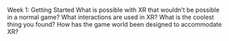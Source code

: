 Week 1: Getting Started
What is possible with XR that wouldn’t be possible in a normal game?
What interactions are used in XR?
What is the coolest thing you found?
How has the game world been designed to accommodate XR?


